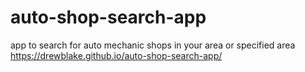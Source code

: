 # auto-shop-search-app
app to search for auto mechanic shops in your area or specified area
https://drewblake.github.io/auto-shop-search-app/
